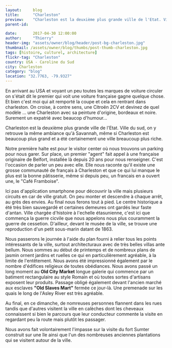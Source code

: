 ```yaml
---
layout:     blog
title:      "Charleston"
preview:    "Charleston est la deuxième plus grande ville de l'Etat. Ville du sud, on y retrouve la même ambiance qu'à... "
parent-id:  

date:       2017-04-30 12:00:00
author:     "Thierry"
header-img: "assets/owner/blog/header/post-bg-charleston.jpg"
thumbnail: /assets/owner/blog/thumbs/post-thumb-charleston.jpg
tags: [histoire, culturel, architecture]
flickr-tag: "Charleston"
country: USA - Caroline du Sud
city: Charleston
category: "blog"
location: "32.7763, -79.9327"
---
```



En arrivant au USA et voyant un peu toutes les marques de voiture circuler on s'était dit le premier qui voit une voiture française gagne quelque chose. Et bien c'est moi qui ait remporté la coupe et cela en rentrant dans charleston. On croise, à contre sens, une Citroën 2CV et devinez de quel modèle ... une Charleston avec sa peinture d'origine, bordeaux et noire. Surement un expatrié avec beaucop d'humour...

Charleston est la deuxième plus grande ville de l'Etat. Ville du sud, on y retrouve la même ambiance qu'à Savannah, même si Charleston est beaucoup plus grand et a été certainement une ville breaucoup plus riche.

Notre première halte est pour le visitor center où nous trouvons un parking pour nous garer. Sur place, un premier "agent" fait appel à une française originaire de  Belfort, installée là depuis 20 ans pour nous renseigner. C'est l'occasion de parler un peu avec elle. Elle nous raconte qu'il existe une grosse communauté de français à Charleston et que ce qui lui manque le plus est la bonne pâtisserie, même si depuis peu, un francais en a ouvert une, le "Café Framboise".

Ici pas d'application smartphone pour découvrir la ville mais plusieurs circuits en car de ville gratuit. On peu monter et descendre à chaque arrêt, au grès des envies. Au final nous ferons tout à pied. Le centre historique a été très bien sauvegardé et certaines demeures ont gardés leur faste d'antan. Ville chargée d'histoire à l'echelle étasunienne, c'est ici que commença la guerre cicvile que nous appelons nous plus couramment la guerre de cessetion. D'ailleur, devant le musée de la ville, se trouve une reproduction d'un petit sous-marin datant de 1863. 

Nous passerons le journée à l'aide du plan fourni à relier tous les points intéressants de la ville, surtout architecturaux avec de très belles villas ante bellum. Nous sommes au début de printemps et de nombreux plans de jasmin ornent jardins et ruelles ce qui en particulièrement agréable, à la limite de l'entêtement. Nous avons été impressionné également par le nombre d'édifices religieux de toutes obédiances. Nous avons passé un long moment au **Old City Market** longue galerie qui commence par un batiment rectangulaire au style Romain et où toutes sortes d'artisans exposent leur produits. Passage obligé également devant l'ancien marché aux esclaves **"Old Slaves Mart"** fermée ce jour-là. Une premenade sur les quais le long de l'Asley River est très agréable.

Au final, en ce dimanche, de nomreuses personnes flannent dans les rues tandis que d'autres visitent la ville en calèches dont les cheveaux connaissent si bien le parcours que leur conducteur commente la visite en regardant peu la route mais plutôt les passager.

Nous avons fait volontairement l'impasse sur la visite du fort Sumter construit sur une île ainsi que l'un des nombreuses anciennes plantations qui se visitent autour de la ville.

